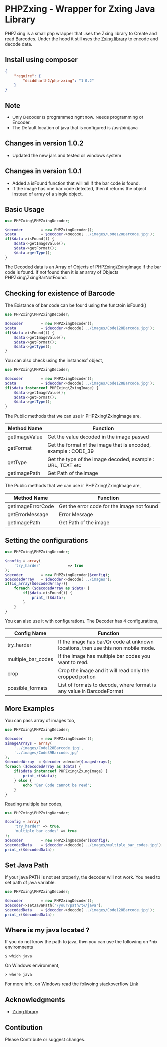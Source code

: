 PHPZxing - Wrapper for Zxing Java Library
===========================================
PHPZxing is a small php wrapper that uses the Zxing library to Create and read Barcodes.
Under the hood it still uses the [Zxing library](https://github.com/zxing/zxing) to encode and decode data.

Install using composer
--------------------

```json
{  
    "require": {
        "dsiddharth2/php-zxing": "1.0.2"
    }  
}
```

Note
--------------------
* Only Decoder is programmed right now. Needs programming of Encoder.
* The Default location of java that is configured is /usr/bin/java

Changes in version 1.0.2
--------------------
* Updated the new jars and tested on windows system

Changes in version 1.0.1
--------------------
* Added a isFound function that will tell if the bar code is found.
* If the image has one bar code detected, then it returns the object instead of array of a single object.

Basic Usage
----------
```php
use PHPZxing\PHPZxingDecoder;

$decoder        = new PHPZxingDecoder();
$data           = $decoder->decode('../images/Code128Barcode.jpg');
if($data->isFound()) {
    $data->getImageValue();
    $data->getFormat();
    $data->getType();        
}
```

The Decoded data is an Array of Objects of PHPZxing\ZxingImage if the bar code is found. If not found then it is an array of Objects PHPZxing\ZxingBarNotFound.

Checking for existence of Barcode
----------
The Existance of bar code can be found using the functoin isFound()

```php
use PHPZxing\PHPZxingDecoder;

$decoder        = new PHPZxingDecoder();
$data           = $decoder->decode('../images/Code128Barcode.jpg');
if($data->isFound()) {
    $data->getImageValue();
    $data->getFormat();
    $data->getType();        
}
```

You can also check using the instanceof object,
```php
use PHPZxing\PHPZxingDecoder;

$decoder        = new PHPZxingDecoder();
$data           = $decoder->decode('../images/Code128Barcode.jpg');
if($data instanceof PHPZxing\ZxingImage) {
    $data->getImageValue();
    $data->getFormat();
    $data->getType();
}
```
The Public methods that we can use in PHPZxing\ZxingImage are,

| Method Name       | Function                                                       |
| -------------     |--------------------------------------------------------------|
| getImageValue     | Get the value decoded in the image passed                      |
| getFormat         | Get the format of the image that is encoded, example : CODE_39 |
| getType           | Get the type of the image decoded, example : URL, TEXT etc     |
| getImagePath      | Get Path of the image                                          |

The Public methods that we can use in PHPZxing\ZxingImage are,

| Method Name           | Function                                                       |
| -------------         |--------------------------------------------------------------|
| getImageErrorCode     | Get the error code for the image not found                     |
| getErrorMessage       | Error Message                                                  |
| getImagePath          | Get Path of the image                                          |


Setting the configurations
----------
```php
use PHPZxing\PHPZxingDecoder;

$config = array(
    'try_harder'            => true,
);
$decoder        = new PHPZxingDecoder($config);
$decodedArray   = $decoder->decode('../images');
if(is_array($decodedArray)){
    foreach ($decodedArray as $data) {
        if($data->isFound()) {
            print_r($data);
        }
    }
}
```

You can also use it with configurations. The Decoder has 4 configurations,

| Config Name           | Function                                                       |
| -------------         |--------------------------------------------------------------|
| try_harder            | If the image has bar/Qr code at unknown locations, then use this non mobile mode. |
| multiple_bar_codes    | If the image has multiple bar codes you want to read. |
| crop                  | Crop the image and it will read only the cropped portion |
| possible_formats      | List of formats to decode, where format is any value in BarcodeFormat |

More Examples
----------

You can pass array of images too,

```php
use PHPZxing\PHPZxingDecoder;

$decoder        = new PHPZxingDecoder();
$imageArrays = array(
    '../images/Code128Barcode.jpg',
    '../images/Code39Barcode.jpg'
);
$decodedArray  = $decoder->decode($imageArrays);
foreach ($decodedArray as $data) {
    if($data instanceof PHPZxing\ZxingImage) {
        print_r($data);
    } else {
        echo "Bar Code cannot be read";
    }
}
```

Reading multiple bar codes,

```php
use PHPZxing\PHPZxingDecoder;

$config = array(
    'try_harder' => true,
    'multiple_bar_codes' => true
);
$decoder        = new PHPZxingDecoder($config);
$decodedData    = $decoder->decode('../images/multiple_bar_codes.jpg');
print_r($decodedData);
```


Set Java Path
----------
If your java PATH is not set properly, the decoder will not work. You need to set path of java variable.

```php
use PHPZxing\PHPZxingDecoder;

$decoder        = new PHPZxingDecoder();
$decoder->setJavaPath('/your/path/to/java');
$decodedData    = $decoder->decode('../images/Code128Barcode.jpg');
print_r($decodedData);
```

Where is my java located ?
----------
If you do not know the path to java, then you can use the following on *nix enviromnents
```
$ which java
```

On Windows environment,
```
> where java
```

For more info, on Windows read the follwoing stackoverflow [Link](https://stackoverflow.com/questions/304319/is-there-an-equivalent-of-which-on-the-windows-command-line)

## Acknowledgments

* [Zxing library](https://github.com/zxing/zxing)

Contibution
----------
Please Contribute or suggest changes.

